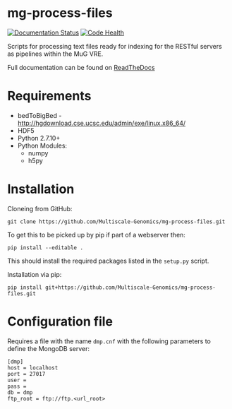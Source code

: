 # mg-process-files

[![Documentation Status](https://readthedocs.org/projects/mg-process-files/badge/?version=latest)](http://mg-process-files.readthedocs.org/en/latest/) [![Code Health](https://landscape.io/github/Multiscale-Genomics/mg-process-files/master/landscape.svg?style=flat)](https://landscape.io/github/Multiscale-Genomics/mg-process-files/master)

Scripts for processing text files ready for indexing for the
RESTful servers as pipelines within the MuG VRE.

Full documentation can be found on [ReadTheDocs](http://mg-process-files.readthedocs.io)

# Requirements
- bedToBigBed - http://hgdownload.cse.ucsc.edu/admin/exe/linux.x86_64/
- HDF5
- Python 2.7.10+
- Python Modules:
  - numpy
  - h5py

# Installation
Cloneing from GitHub:
```
git clone https://github.com/Multiscale-Genomics/mg-process-files.git
```
To get this to be picked up by pip if part of a webserver then:
```
pip install --editable .
```
This should install the required packages listed in the `setup.py` script.


Installation via pip:
```
pip install git+https://github.com/Multiscale-Genomics/mg-process-files.git
```

# Configuration file
Requires a file with the name `dmp.cnf` with the following parameters to define the MongoDB server:
```
[dmp]
host = localhost
port = 27017
user =
pass =
db = dmp
ftp_root = ftp://ftp.<url_root>
```
